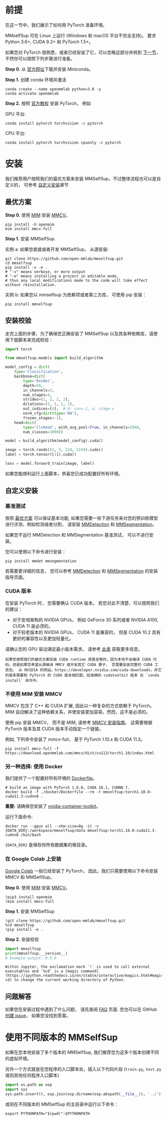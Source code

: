 # 前提

在这一节中，我们展示了如何用 PyTorch 准备环境。

MMselfSup 可在 Linux 上运行 (Windows 和 macOS 平台不完全支持)。 要求 Python 3.6+, CUDA 9.2+ 和 PyTorch 1.5+。

如果您对 PyTorch 很熟悉，或者已经安装了它，可以忽略这部分并转到 [下一节](#%E5%AE%89%E8%A3%85)， 不然你可以按照下列步骤进行准备。

**Step 0.** 从 [官方网址](https://docs.conda.io/en/latest/miniconda.html)下载并安装 Miniconda。

**Step 1.** 创建 conda 环境并激活

```shell
conda create --name openmmlab python=3.8 -y
conda activate openmmlab
```

**Step 2.** 按照 [官方教程](https://pytorch.org/get-started/locally/) 安装 PyTorch， 例如

GPU 平台:

```shell
conda install pytorch torchvision -c pytorch
```

CPU 平台:

```shell
conda install pytorch torchvision cpuonly -c pytorch
```

# 安装

我们推荐用户按照我们的最优方案来安装 MMSelfSup，不过整体流程也可以是自定义的， 可参考 [自定义安装](#%E8%87%AA%E5%AE%9A%E4%B9%89%E5%AE%89%E8%A3%85)章节

## 最优方案

**Step 0.** 使用 [MIM](https://github.com/open-mmlab/mim) 安装 [MMCV](https://github.com/open-mmlab/mmcv)。

```shell
pip install -U openmim
mim install mmcv-full
```

**Step 1.** 安装 MMSelfSup.

实例 a: 如果您直接或者开发 MMSelfSup， 从源安装:

```shell
git clone https://github.com/open-mmlab/mmselfsup.git
cd mmselfsup
pip install -v -e .
# "-v" means verbose, or more output
# "-e" means installing a project in editable mode,
# thus any local modifications made to the code will take effect without reinstallation.
```

实例 b: 如果您以 mmselfsup 为依赖项或者第三方库， 可使用 pip 安装：

```shell
pip install mmselfsup
```

## 安装校验

走完上面的步骤，为了确保您正确安装了 MMSelfSup 以及其各种依赖库，请使用下面脚本来完成校验：

```python
import torch

from mmselfsup.models import build_algorithm

model_config = dict(
    type='Classification',
    backbone=dict(
        type='ResNet',
        depth=50,
        in_channels=3,
        num_stages=4,
        strides=(1, 2, 2, 2),
        dilations=(1, 1, 1, 1),
        out_indices=[4],  # 0: conv-1, x: stage-x
        norm_cfg=dict(type='BN'),
        frozen_stages=-1),
    head=dict(
        type='ClsHead', with_avg_pool=True, in_channels=2048,
        num_classes=1000))

model = build_algorithm(model_config).cuda()

image = torch.randn((1, 3, 224, 224)).cuda()
label = torch.tensor([1]).cuda()

loss = model.forward_train(image, label)
```

如果您能顺利运行上面脚本，恭喜您已成功配置好所有环境。

## 自定义安装

### 基准测试

依照 [最优方案](#%E6%9C%80%E4%BC%98%E6%96%B9%E6%A1%88) 可以保证基本功能, 如果您需要一些下游任务来对您的预训练模型进行评测，例如检测或者分割， 请安装 [MMDetection](https://github.com/open-mmlab/mmdetection) 和 [MMSegmentation](https://github.com/open-mmlab/mmsegmentation)。

如果您不运行 MMDetection 和 MMSegmentation 基准测试， 可以不进行安装。

您可以使用以下命令进行安装：

```shell
pip install mmdet mmsegmentation
```

若需要更详细的信息， 您可以参考 [MMDetection](https://github.com/open-mmlab/mmdetection/blob/master/docs/zh_cn/get_started.md) 和 [MMSegmentation](https://github.com/open-mmlab/mmsegmentation/blob/master/docs/zh_cn/get_started.md) 的安装指导页面。

### CUDA 版本

在安装 PyTorch 时， 您需要确认 CUDA 版本。 若您对此不清楚，可以按照我们的建议：

- 对于安培架构的 NVIDIA GPUs， 例如 GeForce 30 系列或者 NVIDIA A100, CUDA 11 是必须的。
- 对于较老版本的 NVIDIA GPUs， CUDA 11 是兼容的， 但是 CUDA 10.2 具有更好的兼容性以及更加轻量化。

请确认您的 GPU 驱动满足最小版本需求。 请参考 [此表](https://docs.nvidia.com/cuda/cuda-toolkit-release-notes/index.html#cuda-major-component-versions__table-cuda-toolkit-driver-versions) 获取更多信息。

```{note}
如果您按照我们的最优方案安装 CUDA runtime 库是足够的，因为本地不会编译 CUDA 代码。但是如果您希望从源编译 MMCV 或开发其它 CUDA 算子， 您需要安装完整的 CUDA 工具包， 从 NVIDIA 的网站，https://developer.nvidia.com/cuda-downloads，并它的版本需要和 PyTorch 的 CUDA 版本相匹配。如准确的 cudatoolkit 版本 在 `conda install` 命令中。
```

### 不使用 MIM 安装 MMCV

MMCV 包含了 C++ 和 CUDA 扩展, 因此以一种复杂的方式依赖于 PyTorch。 MIM 自动解决了这种依赖关系，并使安装更加容易，然而，这不是必须的。

使用 pip 安装 MMCV， 而不是 MIM, 请参考 [MMCV 安装指南](https://mmcv.readthedocs.io/en/latest/get_started/installation.html)。 这需要根据 PyTorch 版本及其 CUDA 版本手动指定一个链接。

例如, 下列命令安装了 mmcv-full， 基于 PyTorch 1.10.x 和 CUDA 11.3。

```shell
pip install mmcv-full -f https://download.openmmlab.com/mmcv/dist/cu113/torch1.10/index.html
```

### 另一种选择: 使用 Docker

我们提供了一个配置好所有环境的 [Dockerfile](/docker/Dockerfile)。

```shell
# build an image with PyTorch 1.6.0, CUDA 10.1, CUDNN 7.
docker build -f ./docker/Dockerfile --rm -t mmselfsup:torch1.10.0-cuda11.3-cudnn8 .
```

**重要:** 请确保您安装了 [nvidia-container-toolkit](https://docs.nvidia.com/datacenter/cloud-native/container-toolkit/install-guide.html#docker)。

运行下面命令:

```shell
docker run --gpus all --shm-size=8g -it -v {DATA_DIR}:/workspace/mmselfsup/data mmselfsup:torch1.10.0-cuda11.3-cudnn8 /bin/bash
```

`{DATA_DIR}` 是保存你所有数据集的根目录。

### 在 Google Colab 上安装

[Google Colab](https://research.google.com/) 一般已经安装了 PyTorch， 因此，我们只需要使用以下命令安装 MMCV 和 MMSeflSup。

**Step 0.** 使用 [MIM](https://github.com/open-mmlab/mim) 安装 [MMCV](https://github.com/open-mmlab/mmcv)。

```shell
!pip3 install openmim
!mim install mmcv-full
```

**Step 1.** 安装 MMSelfSup

```shell
!git clone https://github.com/open-mmlab/mmselfsup.git
%cd mmselfsup
!pip install -e .
```

**Step 2.** 安装校验

```python
import mmselfsup
print(mmselfsup.__version__)
# Example output: 0.9.0
```

```{note}
Within Jupyter, the exclamation mark `!` is used to call external executables and `%cd` is a [magic command](https://ipython.readthedocs.io/en/stable/interactive/magics.html#magic-cd) to change the current working directory of Python.
```

## 问题解答

如果您在安装过程中遇到了什么问题， 请先查阅 [FAQ](faq.md) 页面.
您也可以在 GitHub [创建 issue](https://github.com/open-mmlab/mmselfsup/issues/new/choose)， 如果您没找到答案。

# 使用不同版本的 MMSelfSup

如果在您本地安装了多个版本的 MMSelfSup, 我们推荐您为这多个版本创建不同的虚拟环境。

另外一个方式就是在您程序的入口脚本处，插入以下代码片段 (`train.py`, `test.py` 或则其他任何程序入口脚本)

```python
import os.path as osp
import sys
sys.path.insert(0, osp.join(osp.dirname(osp.abspath(__file__)), '../'))
```

或则在不同版本的 MMSelfSup 的主目录中运行以下命令：

```shell
export PYTHONPATH="$(pwd)":$PYTHONPATH
```
